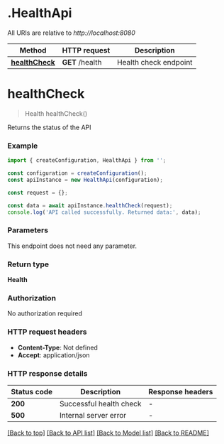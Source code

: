 # .HealthApi

All URIs are relative to *http://localhost:8080*

Method | HTTP request | Description
------------- | ------------- | -------------
[**healthCheck**](HealthApi.md#healthCheck) | **GET** /health | Health check endpoint


# **healthCheck**
> Health healthCheck()

Returns the status of the API

### Example


```typescript
import { createConfiguration, HealthApi } from '';

const configuration = createConfiguration();
const apiInstance = new HealthApi(configuration);

const request = {};

const data = await apiInstance.healthCheck(request);
console.log('API called successfully. Returned data:', data);
```


### Parameters
This endpoint does not need any parameter.


### Return type

**Health**

### Authorization

No authorization required

### HTTP request headers

 - **Content-Type**: Not defined
 - **Accept**: application/json


### HTTP response details
| Status code | Description | Response headers |
|-------------|-------------|------------------|
**200** | Successful health check |  -  |
**500** | Internal server error |  -  |

[[Back to top]](#) [[Back to API list]](README.md#documentation-for-api-endpoints) [[Back to Model list]](README.md#documentation-for-models) [[Back to README]](README.md)


